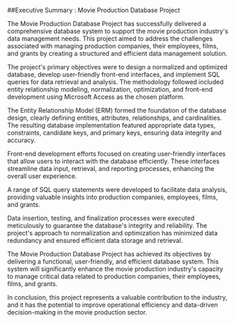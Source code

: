 ##Executive Summary : Movie Production Database Project

The Movie Production Database Project has successfully delivered a comprehensive database system to support the movie production industry's data management needs. This project aimed to address the challenges associated with managing production companies, their employees, films, and grants by creating a structured and efficient data management solution.

The project's primary objectives were to design a normalized and optimized database, develop user-friendly front-end interfaces, and implement SQL queries for data retrieval and analysis. The methodology followed included entity relationship modeling, normalization, optimization, and front-end development using Microsoft Access as the chosen platform.

The Entity Relationship Model (ERM) formed the foundation of the database design, clearly defining entities, attributes, relationships, and cardinalities. The resulting database implementation featured appropriate data types, constraints, candidate keys, and primary keys, ensuring data integrity and accuracy.

Front-end development efforts focused on creating user-friendly interfaces that allow users to interact with the database efficiently. These interfaces streamline data input, retrieval, and reporting processes, enhancing the overall user experience.

A range of SQL query statements were developed to facilitate data analysis, providing valuable insights into production companies, employees, films, and grants.

Data insertion, testing, and finalization processes were executed meticulously to guarantee the database's integrity and reliability. The project's approach to normalization and optimization has minimized data redundancy and ensured efficient data storage and retrieval.

The Movie Production Database Project has achieved its objectives by delivering a functional, user-friendly, and efficient database system. This system will significantly enhance the movie production industry's capacity to manage critical data related to production companies, their employees, films, and grants.

In conclusion, this project represents a valuable contribution to the industry, and it has the potential to improve operational efficiency and data-driven decision-making in the movie production sector.